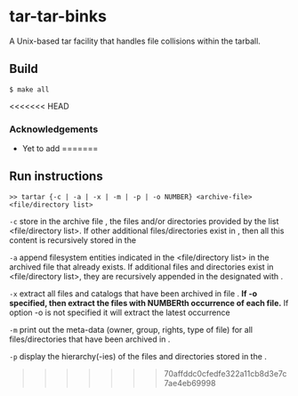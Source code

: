 # tar-tar-binks
A Unix-based tar facility that handles file collisions within the tarball.

## Build
```shell
$ make all
```

<<<<<<< HEAD
### Acknowledgements
-   Yet to add
=======
## Run instructions
```
>> tartar {-c | -a | -x | -m | -p | -o NUMBER} <archive-file> <file/directory list>
```

`-c` store in the archive file <archive-file>, the files and/or directories provided by the list <file/directory list>.
If other additional files/directories exist in <directory list>, then all this content is recursively stored in the <archive-file>

`-a` append filesystem entities indicated in the <file/directory list> in the archived file <archive-file> that already
exists. If additional files and directories exist in <file/directory list>, they are recursively appended in the
designated with <archive-file>.

`-x` extract all files and catalogs that have been archived in file <archive-file>. **If -o specified, then extract the files
with NUMBERth occurrence of each file.** If option -o is not specified it will extract the latest occurrence

`-m` print out the meta-data (owner, group, rights, type of file) for all files/directories that have been archived in <archive-file>.

`-p` display the hierarchy(-ies) of the files and directories stored in the <archive-file>.
>>>>>>> 70affddc0cfedfe322a11cb8d3e7c7ae4eb69998
